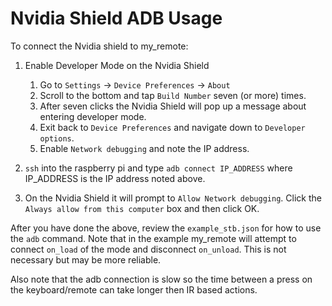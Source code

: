 # Nvidia Shield ADB Usage

To connect the Nvidia shield to my_remote:

1. Enable Developer Mode on the Nvidia Shield
   1. Go to `Settings` -> `Device Preferences` -> `About`
   1. Scroll to the bottom and tap `Build Number` seven (or more) times.
   1. After seven clicks the Nvidia Shield will pop up a message about entering developer mode.
   1. Exit back to `Device Preferences` and navigate down to `Developer options`.
   1. Enable `Network debugging` and note the IP address.

1. `ssh` into the raspberry pi and type `adb connect IP_ADDRESS` where IP_ADDRESS is the IP address noted above.
1. On the Nvidia Shield it will prompt to `Allow Network debugging`.  Click the `Always allow from this computer` box and then click OK.

After you have done the above, review the `example_stb.json` for how to use the `adb` command.  Note that in the example my_remote will attempt to connect `on_load` of the mode and disconnect `on_unload`.  This is not necessary but may be more reliable.

Also note that the adb connection is slow so the time between a press on the keyboard/remote can take longer then IR based actions.
